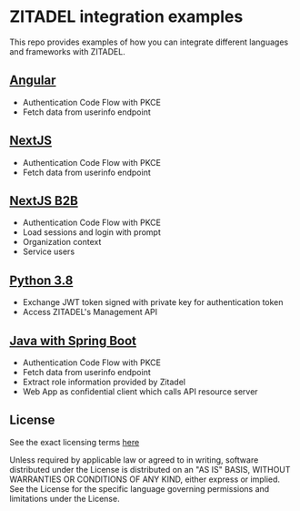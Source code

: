 # ZITADEL integration examples

This repo provides examples of how you can integrate different languages and frameworks with ZITADEL.

## [Angular](./angular)

- Authentication Code Flow with PKCE
- Fetch data from userinfo endpoint

## [NextJS](./nextjs)

- Authentication Code Flow with PKCE
- Fetch data from userinfo endpoint

## [NextJS B2B](./b2b-nextjs)

- Authentication Code Flow with PKCE
- Load sessions and login with prompt
- Organization context
- Service users

## [Python 3.8](./python3)

- Exchange JWT token signed with private key for authentication token
- Access ZITADEL's Management API

## [Java with Spring Boot](./java/spring-boot)

- Authentication Code Flow with PKCE
- Fetch data from userinfo endpoint
- Extract role information provided by Zitadel
- Web App as confidential client which calls API resource server

## License

See the exact licensing terms [here](./LICENSE)

Unless required by applicable law or agreed to in writing, software distributed under the License is distributed on an "AS IS" BASIS, WITHOUT WARRANTIES OR CONDITIONS OF ANY KIND, either express or implied. See the License for the specific language governing permissions and limitations under the License.
